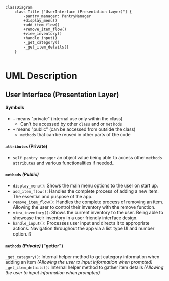 ```mermaid
classDiagram
    class Title ["UserInterface (Presentation Layer)"] {
        -pantry_manager: PantryManager
        +display_menu()
        +add_item_flow()
        +remove_item_flow()
        +view_inventory()
        +handle_input()
        -_get_category()
        -_get_item_details()
    }


```

# UML Description

## User Interface (Presentation Layer)
#### Symbols
- `-` means "private" (internal use only within the class)
    - Can't be accessed by other `class` and or `methods`
- `+` means "public" (can be accessed from outside the class)
    - `methods` that can be reused in other parts of the code

#### `attributes` (Private)
- `self.pantry_manager` an object value being able to access other `methods` `attributes` and various functionalities if needed.

#### `methods` *(Public)*
- `display_menu()`: Shows the main menu options to the user on start up.
- `add_item_flow()`: Handles the complete process of adding a new item. The essential and puspose of the app.
- `remove_item_flow()`: Handles the complete process of removing an item. Allowing the user to control their inventory with the remove function.
- `view_inventory()`: Shows the current inventory to the user. Being able to showcase their inventory in a user friendly interface design.
- `handle_input()`: Processes user input and directs it to appropriate actions. Navigation throughout the app via a list type UI and number option. ß

#### `methods` *(Private)* ("getter")
`_get_category()`: Internal helper method to get category information when adding an item *(Allowing the user to input information when prompted)*
`_get_item_details()`: Internal helper method to gather item details *(Allowing the user to input information when prompted)*